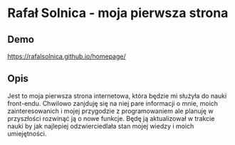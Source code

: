 # Rafał Solnica - moja pierwsza strona

## Demo

https://rafalsolnica.github.io/homepage/

## Opis

Jest to moja pierwsza strona internetowa, która będzie mi służyła do nauki front-endu. Chwilowo zanjduję się na niej pare informacji o mnie, moich zainteresowanich i mojej przygodzie z programowaniem ale planuję w przyszłości rozwinąć ją o nowe funkcje. Będę ją aktualizował w trakcie nauki by jak najlepiej odzwierciedlała stan mojej wiedzy i moich umiejętności.
